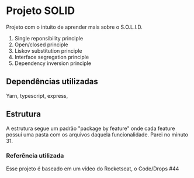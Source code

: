 # Projeto SOLID

Projeto com o intuito de aprender mais sobre o S.O.L.I.D.
1. Single reponsibility principle
2. Open/closed principle
3. Liskov substitution principle
4. Interface segregation principle
5. Dependency inversion principle

## Dependências utilizadas

Yarn, typescript, express,

## Estrutura

A estrutura segue um padrão "package by feature" onde cada feature possui uma pasta com os arquivos daquela funcionalidade.
Parei no minuto 31.

### Referência utilizada

Esse projeto é baseado em um vídeo do Rocketseat, o Code/Drops #44